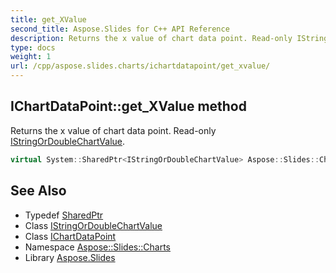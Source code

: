 ```yaml
---
title: get_XValue
second_title: Aspose.Slides for C++ API Reference
description: Returns the x value of chart data point. Read-only IStringOrDoubleChartValue.
type: docs
weight: 1
url: /cpp/aspose.slides.charts/ichartdatapoint/get_xvalue/
---
```

## IChartDataPoint::get_XValue method


Returns the x value of chart data point. Read-only [IStringOrDoubleChartValue](../../istringordoublechartvalue/).

```cpp
virtual System::SharedPtr<IStringOrDoubleChartValue> Aspose::Slides::Charts::IChartDataPoint::get_XValue()=0
```

## See Also

* Typedef [SharedPtr](../../../system/sharedptr/)
* Class [IStringOrDoubleChartValue](../../istringordoublechartvalue/)
* Class [IChartDataPoint](../)
* Namespace [Aspose::Slides::Charts](../../)
* Library [Aspose.Slides](../../../)
